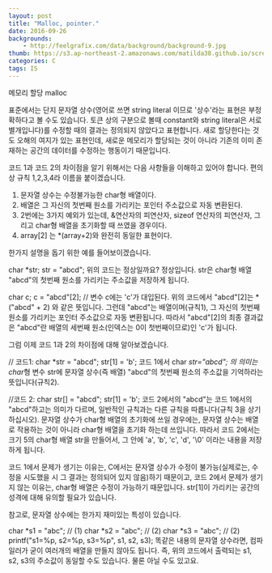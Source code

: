 ```yaml
---
layout: post
title: "Malloc, pointer."
date: 2016-09-26
backgrounds:
    - http://feelgrafix.com/data/background/background-9.jpg
thumb: https://s3.ap-northeast-2.amazonaws.com/matilda38.github.io/screen3.png
categories: C
tags: IS
---
```


메모리 할당 malloc

표준에서는 단지 문자열 상수(영어로 쓰면 string literal 이므로 '상수'라는 표현은 부정확하다고 볼 수도 있습니다.
토큰 상의 구분으로 볼때 constant와 string literal은 서로 별개입니다)를 수정할 때의 결과는 정의되지 않았다고 표현합니다.
새로 할당한다는 것도 오해의 여지가 있는 표현인데, 새로운 메모리가 할당되는 것이 아니라 기존의 이미 존재하는 공간의 데이터를 수정하는 행동이기 때문입니다.

코드 1과 코드 2의 차이점을 알기 위해서는 다음 사항들을 이해하고 있어야 합니다. 편의상 규칙 1,2,3,4라 이름을 붙이겠습니다.

1. 문자열 상수는 수정불가능한 char형 배열이다.
2. 배열은 그 자신의 첫번째 원소를 가리키는 포인터 주소값으로 자동 변환된다.
3. 2번에는 3가지 예외가 있는데, &연산자의 피연산자, sizeof 연산자의 피연산자, 그리고 char형 배열을 초기화할 때 쓰였을 경우이다.
4. array[2] 는 *(array+2)와 완전히 동일한 표현이다.

한가지 설명을 돕기 위한 예를 들어보이겠습니다.

char *str;
str = "abcd";
위의 코드는 정상일까요? 정상입니다. str은 char형 배열 "abcd"의 첫번째 원소를 가리키는 주소값을 저장하게 됩니다.

char c;
c = "abcd"[2]; // 변수 c에는 'c'가 대입된다.
위의 코드에서 "abcd"[2]는 *("abcd" + 2) 와 같은 뜻입니다. 그런데 "abcd"는 배열이며(규칙1), 그 자신의 첫번째 원소를 가리키는 포인터 주소값으로 자동 변환됩니다. 따라서 "abcd"[2]의 최종 결과값은 "abcd"란 배열의 세번째 원소(인덱스는 0이 첫번째이므로)인 'c'가 됩니다.

그럼 이제 코드 1과 2의 차이점에 대해 알아보겠습니다.

// 코드1:
char *str = "abcd";
str[1] = 'b';
코드 1에서 char *str="abcd"; 의 의미는 char*형 변수 str에 문자열 상수(즉 배열) "abcd"의 첫번째 원소의 주소값을 기억하라는 뜻입니다(규칙2).

//코드 2:
char str[] = "abcd";
str[1] = 'b';
코드 2에서의 "abcd"는 코드 1에서의 "abcd"하고는 의미가 다르며, 일반적인 규칙과는 다른 규칙을 따릅니다(규칙 3을 상기하십시오). 문자열 상수가 char형 배열의 초기화에 쓰일 경우에는, 문자열 상수는 배열로 작용하는 것이 아니라 char형 배열을 초기화 하는데 쓰입니다. 따라서 코드 2에서는 크기 5의 char형 배열 str을 만들어서, 그 안에 'a', 'b', 'c', 'd', '\0' 이라는 내용을 저장하게 됩니다.

코드 1에서 문제가 생기는 이유는, C에서는 문자열 상수가 수정이 불가능(실제로는, 수정을 시도했을 시 그 결과는 정의되어 있지 않음)하기 때문이고, 코드 2에서 문제가 생기지 않는 이유는, char형 배열은 수정이 가능하기 때문입니다. str[1]이 가리키는 공간의 성격에 대해 유의할 필요가 있습니다.

참고로, 문자열 상수에는 한가지 재미있는 특성이 있습니다.

char *s1 = "abc"; // (1)
char *s2 = "abc"; // (2)
char *s3 = "abc"; // (2)
printf("s1=%p, s2=%p, s3=%p", s1, s2, s3);
똑같은 내용의 문자열 상수라면, 컴파일러가 굳이 여러개의 배열을 만들지 않아도 됩니다. 즉, 위의 코드에서 출력되는 s1, s2, s3의 주소값이 동일할 수도 있습니다. 물론 아닐 수도 있고요.
